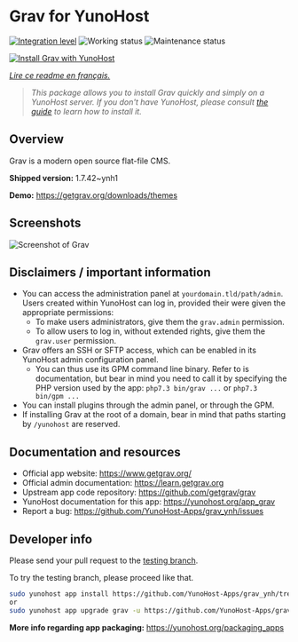 <!--
N.B.: This README was automatically generated by https://github.com/YunoHost/apps/tree/master/tools/README-generator
It shall NOT be edited by hand.
-->

# Grav for YunoHost

[![Integration level](https://dash.yunohost.org/integration/grav.svg)](https://dash.yunohost.org/appci/app/grav) ![Working status](https://ci-apps.yunohost.org/ci/badges/grav.status.svg) ![Maintenance status](https://ci-apps.yunohost.org/ci/badges/grav.maintain.svg)

[![Install Grav with YunoHost](https://install-app.yunohost.org/install-with-yunohost.svg)](https://install-app.yunohost.org/?app=grav)

*[Lire ce readme en français.](./README_fr.md)*

> *This package allows you to install Grav quickly and simply on a YunoHost server.
If you don't have YunoHost, please consult [the guide](https://yunohost.org/#/install) to learn how to install it.*

## Overview

Grav is a modern open source flat-file CMS.


**Shipped version:** 1.7.42~ynh1

**Demo:** https://getgrav.org/downloads/themes

## Screenshots

![Screenshot of Grav](./doc/screenshots/grav.jpg)

## Disclaimers / important information

* You can access the administration panel at `yourdomain.tld/path/admin`. Users created within YunoHost can log in, provided their were given the appropriate permissions:
  * To make users administrators, give them the `grav.admin` permission.
  * To allow users to log in, without extended rights, give them the `grav.user` permission.
* Grav offers an SSH or SFTP access, which can be enabled in its YunoHost admin configuration panel.
  * You can thus use its GPM command line binary.
    Refer to is documentation, but bear in mind you need to call it by specifying the PHP version used by the app:
    `php7.3 bin/grav ...` or `php7.3 bin/gpm ...`
* You can install plugins through the admin panel, or through the GPM.
* If installing Grav at the root of a domain, bear in mind that paths starting by `/yunohost` are reserved.

## Documentation and resources

* Official app website: <https://www.getgrav.org/>
* Official admin documentation: <https://learn.getgrav.org>
* Upstream app code repository: <https://github.com/getgrav/grav>
* YunoHost documentation for this app: <https://yunohost.org/app_grav>
* Report a bug: <https://github.com/YunoHost-Apps/grav_ynh/issues>

## Developer info

Please send your pull request to the [testing branch](https://github.com/YunoHost-Apps/grav_ynh/tree/testing).

To try the testing branch, please proceed like that.

``` bash
sudo yunohost app install https://github.com/YunoHost-Apps/grav_ynh/tree/testing --debug
or
sudo yunohost app upgrade grav -u https://github.com/YunoHost-Apps/grav_ynh/tree/testing --debug
```

**More info regarding app packaging:** <https://yunohost.org/packaging_apps>
